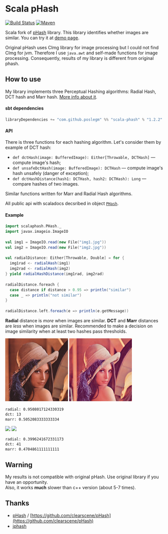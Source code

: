 # Scala pHash

[![Build Status](https://travis-ci.org/poslegm/scala-phash.svg?branch=master)](https://travis-ci.org/poslegm/scala-phash)
[![Maven](https://img.shields.io/maven-central/v/com.github.poslegm/scala-phash_2.13.svg)](https://search.maven.org/artifact/com.github.poslegm/scala-phash_2.13/)

Scala fork of [pHash](http://phash.org) library. This library identifies whether images are similar. You can try it at [demo page](https://chugunkov.website/scala-phash-demo).  

Original pHash uses CImg library for image processing but I could not find CImg for jvm. Therefore I use ```java.awt``` and self-made functions for image processing. Consequently, results of my library is different from original phash.

## How to use
My library implements three Perceptual Hashing algorithms: Radial Hash, DCT hash and Marr hash. [More info about it](http://www.phash.org/docs/pubs/thesis_zauner.pdf).

#### sbt dependencies

```scala 
libraryDependencies += "com.github.poslegm" %% "scala-phash" % "1.2.2"
```

#### API
There is three functions for each hashing algorithm. Let's consider them by example of DCT hash:
* `def dctHash(image: BufferedImage): Either[Throwable, DCTHash]` ― compute image's hash;
* `def unsafeDctHash(image: BufferedImage): DCTHash` ― compute image's hash unsafely (danger of exception);
* `def dctHashDistance(hash1: DCTHash, hash2: DCTHash): Long` ― compare hashes of two images.

Similar functions written for Marr and Radial Hash algorithms.

All public api with scaladocs decsribed in object [`PHash`](https://github.com/poslegm/scala-phash/blob/master/src/main/scala/scalaphash/PHash.scala).

#### Example

```scala
import scalaphash.PHash._
import javax.imageio.ImageIO

val img1 = ImageIO.read(new File("img1.jpg"))
val img2 = ImageIO.read(new File("img2.jpg"))

val radialDistance: Either[Throwable, Double] = for {
  img1rad <- radialHash(img1)
  img2rad <- radialHash(img2)
} yield radialHashDistance(img1rad, img2rad)

radialDistance.foreach {
  case distance if distance > 0.95 => println("similar")
  case _ => println("not similar")
}

radialDistance.left.foreach(e => println(e.getMessage))
```

**Radial** distance is _more_ when images are similar.
**DCT** and **Marr** distances are _less_ when images are similar. Recommended to make a decision on image similarity when at least two hashes pass thresholds.

<img width='200px' src='https://github.com/poslegm/scala-phash/blob/master/src/test/resources/lenna.jpg'>
<img width='200px' src='https://github.com/poslegm/scala-phash/blob/master/src/test/resources/lenna2.jpg'>

```
radial: 0.9508017124330319
dct: 13
marr: 0.5052083333333334
```

<img width='200px' src='https://github.com/poslegm/scala-phash/blob/master/src/test/resources/1.jpg'>
<img width='200px' src='https://github.com/poslegm/scala-phash/blob/master/src/test/resources/2.jpg'>

```
radial: 0.3996241672331173
dct: 41
marr: 0.4704861111111111
```

## Warning
My results is not compatible with original pHash. Use original library if you have an opportunity.  
Also, it works **much** slower than c++ version (about 5-7 times).
## Thanks
* [pHash](http://phash.org) / [https://github.com/clearscene/pHash](https://github.com/clearscene/pHash) 
* [jphash](https://github.com/pragone/jphash)
